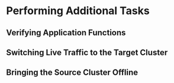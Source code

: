 # Performing Additional Tasks

## Verifying Application Functions

## Switching Live Traffic to the Target Cluster

## Bringing the Source Cluster Offline
